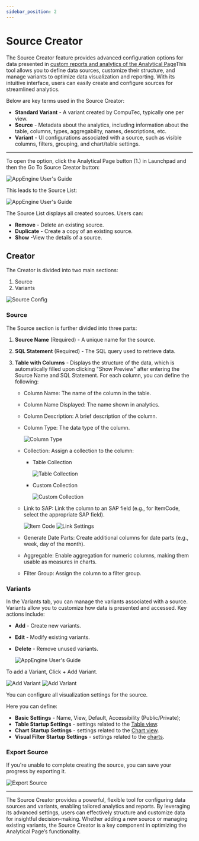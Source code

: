 ```yaml
---
sidebar_position: 2
---
```


# Source Creator

The Source Creator feature provides advanced configuration options for data presented in [custom reports and analytics of the Analytical Page](overview.md)This tool allows you to define data sources, customize their structure, and manage variants to optimize data visualization and reporting. With its intuitive interface, users can easily create and configure sources for streamlined analytics.

Below are key terms used in the Source Creator:

- **Standard Variant** - A variant created by CompuTec, typically one per view.
- **Source** - Metadata about the analytics, including information about the table, columns, types, aggregability, names, descriptions, etc.
- **Variant** - UI configurations associated with a source, such as visible columns, filters, grouping, and chart/table settings.

---

To open the option, click the Analytical Page button (1.) in Launchpad and then the Go To Source Creator button:

![AppEngine User's Guide](./media/source-creator/source-creator-button.png)

This leads to the Source List:

![AppEngine User's Guide](./media/source-creator/source-list.jpg)

The Source List displays all created sources. Users can:

- **Remove** - Delete an existing source.
- **Duplicate** - Create a copy of an existing source.
- **Show** -View the details of a source.

## Creator

The Creator is divided into two main sections:

1. Source
2. Variants

  ![Source Config](./media/source-creator/source-config.png)

### Source

The Source section is further divided into three parts:

1. **Source Name** (Required) - A unique name for the source.
2. **SQL Statement** (Required) - The SQL query used to retrieve data.
3. **Table with Columns** - Displays the structure of the data, which is automatically filled upon clicking "Show Preview" after entering the Source Name and SQL Statement. For each column, you can define the following:

    - Column Name: The name of the column in the table.
    - Column Name Displayed: The name shown in analytics.
    - Column Description: A brief description of the column.
    - Column Type: The data type of the column.

        ![Column Type](./media/source-creator/column-type.jpg)
    - Collection: Assign a collection to the column:

      - Table Collection

          ![Table Collection](./media/source-creator/table-collection.jpg)

      - Custom Collection

          ![Custom Collection](./media/source-creator/custom-collection.png)

    - Link to SAP: Link the column to an SAP field (e.g., for ItemCode, select the appropriate SAP field).

        ![Item Code](./media/source-creator/item-code.jpg) ![Link Settings](./media/source-creator/link-settings.jpg)

    - Generate Date Parts: Create additional columns for date parts (e.g., week, day of the month).
    - Aggregable: Enable aggregation for numeric columns, making them usable as measures in charts.
    - Filter Group: Assign the column to a filter group.

### Variants

In the Variants tab, you can manage the variants associated with a source. Variants allow you to customize how data is presented and accessed. Key actions include:

- **Add** - Create new variants.
- **Edit** - Modify existing variants.
- **Delete** - Remove unused variants.

  ![AppEngine User's Guide](./media/source-creator/variants.png)

To add a Variant, Click + Add Variant.

  ![Add Variant](./media/source-creator/variants-01.png)
  ![Add Variant](./media/source-creator/variants-02.png)

You can configure all visualization settings for the source.

Here you can define:

- **Basic Settings** -  Name, View, Default, Accessibility (Public/Private);
- **Table Startup Settings** - settings related to the [Table view](../analytical-page/overview.md#table).
- **Chart Startup Settings** - settings related to the [Chart view](../analytical-page/overview.md#chart).
- **Visual Filter Startup Settings** - settings related to the [charts](../analytical-page/overview.md#chart).

### Export Source

If you're unable to complete creating the source, you can save your progress by exporting it.

  ![Export Source](./media/source-creator/export-source.png)

---
The Source Creator provides a powerful, flexible tool for configuring data sources and variants, enabling tailored analytics and reports. By leveraging its advanced settings, users can effectively structure and customize data for insightful decision-making. Whether adding a new source or managing existing variants, the Source Creator is a key component in optimizing the Analytical Page’s functionality.
